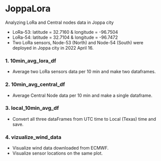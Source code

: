 # JoppaLora
Analyzing LoRa and Central nodes data in Joppa city
* LoRa-53: latitude = 32.7160 & longitude = -96.7504
* LoRa-54: latitude = 32.7104 & longitude = -96.7472
* Two LoRa sensors, Node-53 (North) and Node-54 (South) were deployed in Joppa city in 2022 April 16.

### 1. 10min_avg_lora_df
* Average two LoRa sensors data per 10 min and make two dataframes.

### 2. 10min_avg_central_df
* Average Central Node data per 10 min and make a single dataframe.

### 3. local_10min_avg_df
* Convert all three dataFrames from UTC time to Local (Texas) time and save.

### 4. vizualize_wind_data
* Visualize wind data downloaded from ECMWF.
* Visualize sensor locations on the same plot.
